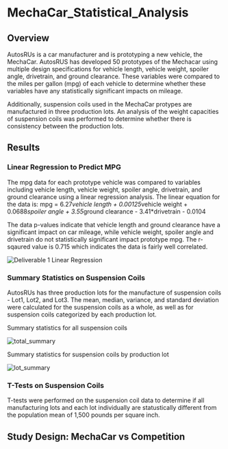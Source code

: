 # MechaCar_Statistical_Analysis
## Overview
AutosRUs is a car manufacturer and is prototyping a new vehicle, the MechaCar. AutosRUS has developed 50 prototypes of the Mechacar using multiple design specifications for vehicle length, vehicle weight, spoiler angle, drivetrain, and ground clearance. These variables were compared to the miles per gallon (mpg) of each vehicle to determine whether these variables have any statistically significant impacts on mileage. 

Additionally, suspension coils used in the MechaCar protypes are manufactured in three production lots. An analysis of the weight capacities of suspension coils was performed to determine whether there is consistency between the production lots. 

## Results
### Linear Regression to Predict MPG
The mpg data for each prototype vehicle was compared to variables including vehicle length, vehicle weight, spoiler angle, drivetrain, and ground clearance using a linear regression analysis. The linear equation for the data is:
mpg = 6.27*vehicle length + 0.00125*vehicle weight + 0.0688*spoiler angle + 3.55*ground clearance - 3.41*drivetrain - 0.0104

The data p-values indicate that vehicle length and ground clearance have a significant impact on car mileage, while vehicle weight, spoiler angle and drivetrain do not statistically significant impact prototype mpg. The r-sqaured value is 0.715 which indicates the data is fairly well correlated. 

![Deliverable 1 Linear Regression](https://user-images.githubusercontent.com/94587007/161317767-c5839759-344f-4bcb-9073-e8b70b1f43a5.png)

### Summary Statistics on Suspension Coils
AutosRUs has three production lots for the manufacture of suspension coils - Lot1, Lot2, and Lot3. The mean, median, variance, and standard deviation were calculated for the suspension coils as a whole, as well as for suspension coils categorized by each production lot.

Summary statistics for all suspension coils

![total_summary](https://user-images.githubusercontent.com/94587007/161320749-0cadf43e-52d4-4244-abb7-120d1554744c.png)

Summary statistics for suspension coils by production lot

![lot_summary](https://user-images.githubusercontent.com/94587007/161320779-f4731403-bda7-47e3-b8a9-393be42bd15e.png)


### T-Tests on Suspension Coils
T-tests were performed on the suspension coil data to determine if all manufacturing lots and each lot individually are statustically different from the population mean of 1,500 pounds per square inch.

## Study Design: MechaCar vs Competition
